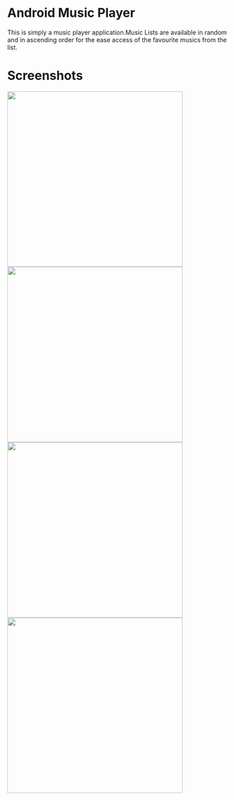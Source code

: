 # Android Music Player
This is simply a music player application.Music Lists are available in random and in ascending order for the ease
access of the favourite musics from the list. 

# Screenshots

<img src="https://user-images.githubusercontent.com/53189504/148758217-296d63a4-e099-4637-aac0-71f66f1ba189.jpg" width="400" >
<img src="https://user-images.githubusercontent.com/53189504/148758222-152786f8-41fa-4047-bddd-447963d8d05d.jpg" width="400" >
<img src="https://user-images.githubusercontent.com/53189504/148758232-5331a793-70d9-4daf-9a93-461553793f7a.jpg" width="400" >
<img src="https://user-images.githubusercontent.com/53189504/148758242-acf31c85-ffed-463b-a322-4c0255ca067d.jpg" width="400" >
